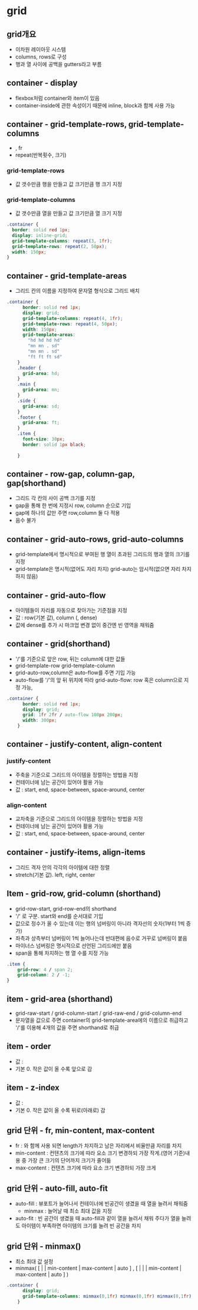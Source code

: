 # grid

## grid개요

- 이차원 레이아웃 시스템
- columns, rows로 구성
- 행과 열 사이에 공백을 gutters라고 부름

## container - display

- flexbox처럼 container와 item이 있음
- container-inside에 관한 속성이기 때문에 inline, block과 함께 사용 가능

## container - grid-template-rows, grid-template-columns

- <length>, fr
- repeat(반복횟수, 크기)

### grid-template-rows

- 값 갯수만큼 행을 만들고 값 크기만큼 행 크기 지정

### grid-template-columns

- 값 갯수만큼 열을 만들고 값 크기만큼 열 크기 지정

```css
.container {
  border: solid red 1px;
  display: inline-grid;
  grid-template-columns: repeat(3, 1fr);
  grid-template-rows: repeat(2, 50px);
  width: 150px;
}
```

## container - grid-template-areas

- 그리드 칸의 이름을 지정하여 문자열 형식으로 그리드 배치

```css
.container {
      border: solid red 1px;
      display: grid;
      grid-template-columns: repeat(4, 1fr);
      grid-template-rows: repeat(4, 50px);
      width: 150px;
      grid-template-areas: 
        "hd hd hd hd"
        "mn mn . sd"
        "mn mn . sd"
        "ft ft ft sd"
    }
    .header {
      grid-area: hd;
    }
    .main {
      grid-area: mn;
    }
    .side {
      grid-area: sd;
    }
    .footer {
      grid-area: ft;
    }
    .item {
      font-size: 30px;
      border: solid 1px black;
      
    }
```

## container - row-gap, column-gap, gap(shorthand)

- 그리드 각 칸의 사이 공백 크기를 지정
- gap을 통해 한 번에 지정시 row, column 순으로 <length> 기입
- gap에 하나의 값만 주면 row,column 둘 다 적용
- 음수 불가

## container - grid-auto-rows, grid-auto-columns

- grid-template에서 명시적으로 부여된 행 열이 초과된 그리드의 행과 열의 크기를 지정
- grid-template은 명시적(없어도 자리 차지) grid-auto는 암시적(없으면 자리 차지하지 않음)

## container - grid-auto-flow

- 아이템들이 자리를 자동으로 찾아가는 기준점을 지정
- 값 : row(기본 값), column (, dense)
- 값에 dense를 추가 시 마크업 변경 없이 중간엔 빈 영역을 채워줌

## container - grid(shorthand)

- '/'를 기준으로 앞은 row, 뒤는 column에 대한 값들
- grid-template-row grid-template-column
- grid-auto-row,column은 auto-flow를 주면 기입 가능
- auto-flow를 '/'의 앞 뒤 위치에 따라 grid-auto-flow: row 혹은 column으로 지정 가능,

```css
.container {
      border: solid red 1px;
      display: grid;
      grid: 1fr 2fr / auto-flow 100px 200px;
      width: 300px;
    }
```

## container - justify-content, align-content

### justify-content

- 주축을 기준으로 그리드의 아이템을 정렬하는 방법을 지정
- 컨테이너에 남는 공간이 있어야 활용 가능
- 값  : start, end, space-between, space-around, center

### align-content

- 교차축을 기준으로 그리드의 아이템을 정렬하는 방법을 지정
- 컨테이너에 남는 공간이 있어야 활용 가능
- 값  : start, end, space-between, space-around, center

## container - justify-items, align-items

- 그리드 격자 안의 각각의 아이템에 대한 정렬
- stretch(기본 값). left, right, center

## Item - grid-row, grid-column (shorthand)

- grid-row-start, grid-row-end의 shorthand
- '/' 로 구분. start와 end를 순서대로 기입
- 값으로 정수가 올 수 있는데 이는 행의 넘버링이 아니라 격자선의 숫자(1부터 1씩 증가)
- 좌측과 상측부터 넘버링이 1씩 늘어나는데 반대편에 음수로 거꾸로 넘버링이 붙음
- 마이너스 넘버링은 명시적으로 선언된 그리드에만 붙음
- span을 통해 차지하는 행 열 수를 지정 가능

```css
.item {
	grid-row: 4 / span 2;
	grid-column: 2 / -1;
}
```

## item - grid-area (shorthand)

- grid-raw-start / grid-column-start / grid-raw-end / grid-column-end
- 문자열을 값으로 주면 container의 grid-template-area에의 이름으로 취급하고 '/'를 이용해 4개의 값을 주면 shorthand로 취급

## item - order

- 값 : <integer>
- 기본 0. 작은 값이 올 수록 앞으로 감

## item - z-index

- 값 : <integer>
- 기본 0. 작은 값이 올 수록 뒤로(아래로) 감

## grid 단위 - fr, min-content, max-content

- fr : <length>와 함께 사용 되면 length가 차지하고 남은 자리에서 비율만큼 자리를 차지
- min-content : 컨텐츠의 크기에 따라 요소 크기 변경하되 가장 작게.(영어 기준)내용 중 가장 큰 크기의 단어까지 크기가 줄어듦
- max-content :  컨텐츠 크기에 따라 요소 크기 변경하되 가장 크게

## grid 단위 - auto-fill, auto-fit

- auto-fill : 뷰포트가 늘어나서 컨테이너에 빈공간이 생겼을 때 열을 늘려서 채워줌
    - minmax : 늘어날 때 최소 최대 값을 지정
- auto-fit : 빈 공간이 생겼을 때 auto-fill과 같이 열을 늘려서 채워 주다가 열을 늘려도 아이템이 부족하면 아이템의 크기를 늘려 빈 공간을 차지
	
## grid 단위 - minmax()

- 최소 최대 값 설정
- minmax( [ <length> | <percentage> | min-content | max-content | auto ] , [ <length> | <percentage> | <flex> | min-content | max-content | auto ] )
```css
.container {
      display: grid;
      grid-template-columns: minmax(0,1fr) minmax(0,1fr) minmax(0,1fr);
    }
```
